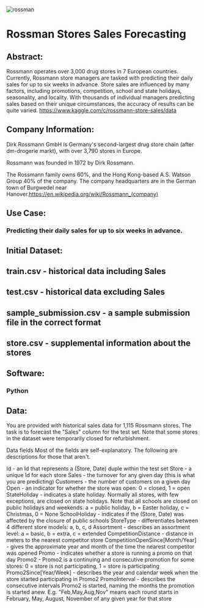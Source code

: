 ![rossman](https://user-images.githubusercontent.com/19572673/62430687-d2b39680-b6ed-11e9-83e0-ae936209d6fe.png)
# Rossman Stores Sales Forecasting

## Abstract:
Rossmann operates over 3,000 drug stores in 7 European countries. Currently, Rossmann store managers are tasked with predicting their daily sales for up to six weeks in advance. Store sales are influenced by many factors, including promotions, competition, school and state holidays, seasonality, and locality. With thousands of individual managers predicting sales based on their unique circumstances, the accuracy of results can be quite varied. https://www.kaggle.com/c/rossmann-store-sales/data

## Company Information:
Dirk Rossmann GmbH is Germany's second-largest drug store chain (after dm-drogerie markt), with over 3,790 stores in Europe.

Rossmann was founded in 1972 by Dirk Rossmann.

The Rossmann family owns 60%, and the Hong Kong-based A.S. Watson Group 40% of the company. The company headquarters are in the German town of Burgwedel near Hanover.https://en.wikipedia.org/wiki/Rossmann_(company)

###
## Use Case:
### Predicting their daily sales for up to six weeks in advance.
## Initial Dataset:
## train.csv - historical data including Sales
## test.csv - historical data excluding Sales
## sample_submission.csv - a sample submission file in the correct format
## store.csv - supplemental information about the stores
## Software:
### Python

## Data:

You are provided with historical sales data for 1,115 Rossmann stores. The task is to forecast the "Sales" column for the test set. Note that some stores in the dataset were temporarily closed for refurbishment.

Data fields
Most of the fields are self-explanatory. The following are descriptions for those that aren't.

Id - an Id that represents a (Store, Date) duple within the test set
Store - a unique Id for each store
Sales - the turnover for any given day (this is what you are predicting)
Customers - the number of customers on a given day
Open - an indicator for whether the store was open: 0 = closed, 1 = open
StateHoliday - indicates a state holiday. Normally all stores, with few exceptions, are closed on state holidays. Note that all schools are closed on public holidays and weekends. a = public holiday, b = Easter holiday, c = Christmas, 0 = None
SchoolHoliday - indicates if the (Store, Date) was affected by the closure of public schools
StoreType - differentiates between 4 different store models: a, b, c, d
Assortment - describes an assortment level: a = basic, b = extra, c = extended
CompetitionDistance - distance in meters to the nearest competitor store
CompetitionOpenSince[Month/Year] - gives the approximate year and month of the time the nearest competitor was opened
Promo - indicates whether a store is running a promo on that day
Promo2 - Promo2 is a continuing and consecutive promotion for some stores: 0 = store is not participating, 1 = store is participating
Promo2Since[Year/Week] - describes the year and calendar week when the store started participating in Promo2
PromoInterval - describes the consecutive intervals Promo2 is started, naming the months the promotion is started anew. E.g. "Feb,May,Aug,Nov" means each round starts in February, May, August, November of any given year for that store

